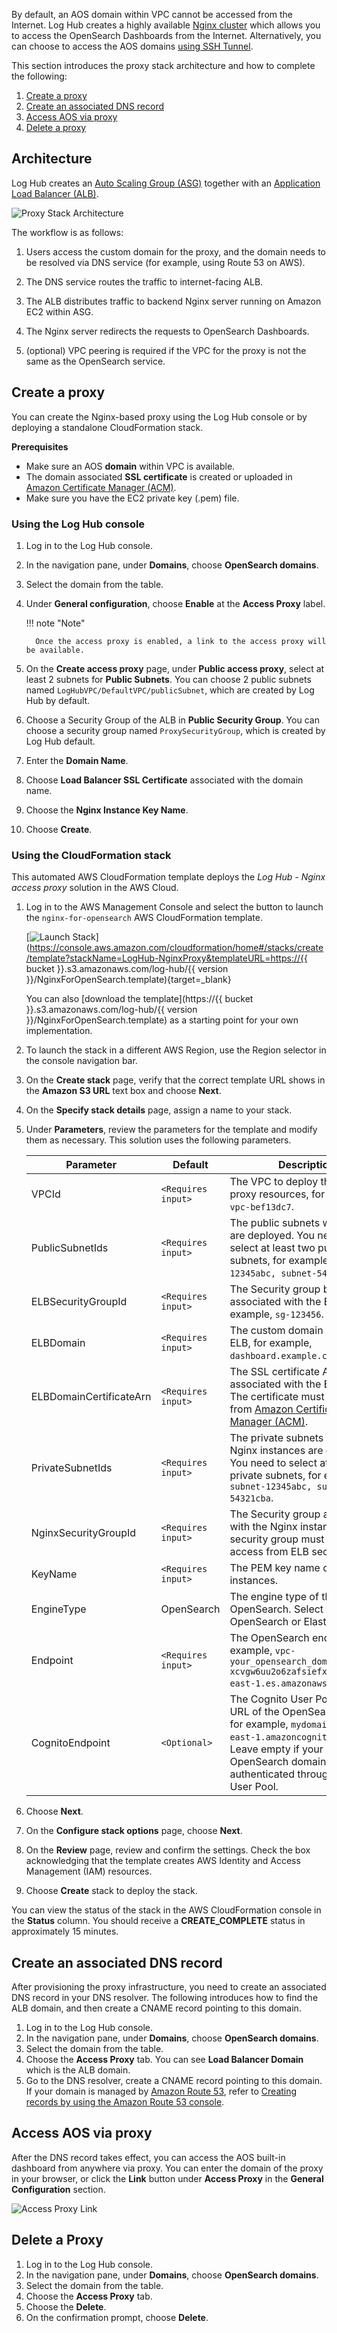 By default, an AOS domain within VPC cannot be accessed from the Internet. Log Hub creates a highly available [Nginx cluster][nginx] which allows you to access the OpenSearch Dashboards from the Internet. Alternatively, you can choose to access the AOS domains [using SSH Tunnel][ssh].

This section introduces the proxy stack architecture and how to complete the following:

1. [Create a proxy](#create-a-proxy)
2. [Create an associated DNS record](#create-an-associated-dns-record)
3. [Access AOS via proxy](#access-aos-via-proxy)
4. [Delete a proxy](#delete-a-proxy)

## Architecture
Log Hub creates an [Auto Scaling Group (ASG)][asg] together with an [Application Load Balancer (ALB)][alb].

![Proxy Stack Architecture](../../images/architecture/proxy.svg)

The workflow is as follows:

1. Users access the custom domain for the proxy, and the domain needs to be resolved via DNS service (for example, using Route 53 on AWS).

1. The DNS service routes the traffic to internet-facing ALB.

1. The ALB distributes traffic to backend Nginx server running on Amazon EC2 within ASG. 

1. The Nginx server redirects the requests to OpenSearch Dashboards.

1. (optional) VPC peering is required if the VPC for the proxy is not the same as the OpenSearch service.

## Create a proxy
You can create the Nginx-based proxy using the Log Hub console or by deploying a standalone CloudFormation stack.

**Prerequisites**

- Make sure an AOS **domain** within VPC is available.
- The domain associated **SSL certificate** is created or uploaded in [Amazon Certificate Manager (ACM)][acm].
- Make sure you have the EC2 private key (.pem) file.

### Using the Log Hub console
1. Log in to the Log Hub console.
2. In the navigation pane, under **Domains**, choose **OpenSearch domains**.
3. Select the domain from the table.
4. Under **General configuration**, choose **Enable** at the **Access Proxy** label.

    !!! note "Note"

         Once the access proxy is enabled, a link to the access proxy will be available. 

5. On the **Create access proxy** page, under **Public access proxy**, select at least 2 subnets for **Public Subnets**. You can choose 2 public subnets named `LogHubVPC/DefaultVPC/publicSubnet`, which are created by Log Hub by default.
6. Choose a Security Group of the ALB in **Public Security Group**. You can choose a security group named `ProxySecurityGroup`, which is created by Log Hub default.
7. Enter the **Domain Name**.
8. Choose **Load Balancer SSL Certificate** associated with the domain name.
9. Choose the **Nginx Instance Key Name**.
10. Choose **Create**.

### Using the CloudFormation stack
This automated AWS CloudFormation template deploys the *Log Hub - Nginx access proxy* solution in the AWS Cloud.

1. Log in to the AWS Management Console and select the button to launch the `nginx-for-opensearch` AWS CloudFormation template.
    
    [![Launch Stack](../../images/launch-stack.png)](https://console.aws.amazon.com/cloudformation/home#/stacks/create/template?stackName=LogHub-NginxProxy&templateURL=https://{{ bucket }}.s3.amazonaws.com/log-hub/{{ version }}/NginxForOpenSearch.template){target=_blank}

    You can also [download the template](https://{{ bucket }}.s3.amazonaws.com/log-hub/{{ version }}/NginxForOpenSearch.template) as a starting point for your own implementation.

2. To launch the stack in a different AWS Region, use the Region selector in the console navigation bar.

3. On the **Create stack** page, verify that the correct template URL shows in the **Amazon S3 URL** text box and choose **Next**.

4. On the **Specify stack details** page, assign a name to your stack.

5. Under **Parameters**, review the parameters for the template and modify them as necessary. This solution uses the following parameters.

    | Parameter  | Default          | Description                                                  |
    | ---------- | ---------------- | ------------------------------------------------------------ |
    | VPCId | `<Requires input>` | The VPC to deploy the Nginx proxy resources, for example, `vpc-bef13dc7`. |
    | PublicSubnetIds | `<Requires input>` | The public subnets where ELB are deployed. You need to select at least two public subnets, for example, `subnet-12345abc, subnet-54321cba`. |
    | ELBSecurityGroupId | `<Requires input>` | The Security group being associated with the ELB, for example, `sg-123456`. |
    | ELBDomain | `<Requires input>` | The custom domain name of the ELB, for example, `dashboard.example.com`. |
    | ELBDomainCertificateArn | `<Requires input>` | The SSL certificate ARN associated with the ELBDomain. The certificate must be created from [Amazon Certificate Manager (ACM)][acm]. |
    | PrivateSubnetIds | `<Requires input>` | The private subnets where Nginx instances are deployed. You need to select at least two private subnets, for example, `subnet-12345abc, subnet-54321cba`. |
    | NginxSecurityGroupId | `<Requires input>` | The Security group associated with the Nginx instances. The security group must allow access from ELB security group. |
    | KeyName | `<Requires input>` | The PEM key name of the Nginx instances. |
    | EngineType | OpenSearch | The engine type of the OpenSearch. Select OpenSearch or Elasticsearch. |
    | Endpoint | `<Requires input>` | The OpenSearch endpoint, for example, `vpc-your_opensearch_domain_name-xcvgw6uu2o6zafsiefxubwuohe.us-east-1.es.amazonaws.com`. |
    | CognitoEndpoint | `<Optional>` | The Cognito User Pool endpoint URL of the OpenSearch domain, for example, `mydomain.auth.us-east-1.amazoncognito.com`. Leave empty if your OpenSearch domain is not authenticated through Cognito User Pool. |

6. Choose **Next**.

7. On the **Configure stack options** page, choose **Next**.

8. On the **Review** page, review and confirm the settings. Check the box acknowledging that the template creates AWS Identity and Access Management (IAM) resources.

9. Choose **Create** stack to deploy the stack.

You can view the status of the stack in the AWS CloudFormation console in the **Status** column. You should receive a **CREATE_COMPLETE** status in approximately 15 minutes.


## Create an associated DNS record
After provisioning the proxy infrastructure, you need to create an associated DNS record in your DNS resolver. The following introduces how to find the ALB domain, and then create a CNAME record pointing to this domain.

1. Log in to the Log Hub console.
2. In the navigation pane, under **Domains**, choose **OpenSearch domains**.
3. Select the domain from the table.
4. Choose the **Access Proxy** tab.
   You can see **Load Balancer Domain** which is the ALB domain.
5. Go to the DNS resolver, create a CNAME record pointing to this domain. 
    If your domain is managed by [Amazon Route 53][route53], refer to [Creating records by using the Amazon Route 53 console][createrecords].

## Access AOS via proxy
After the DNS record takes effect, you can access the AOS built-in dashboard from anywhere via proxy. You can enter the domain of the proxy in your browser, or click the **Link** button under **Access Proxy** in the **General Configuration** section.

![Access Proxy Link](../../images/access-proxy-link.png)

## Delete a Proxy
1. Log in to the Log Hub console.
2. In the navigation pane, under **Domains**, choose **OpenSearch domains**.
3. Select the domain from the table.
4. Choose the **Access Proxy** tab.
5. Choose the **Delete**.
6. On the confirmation prompt, choose **Delete**.


[asg]: https://docs.aws.amazon.com/autoscaling/ec2/userguide/what-is-amazon-ec2-auto-scaling.html
[alb]: https://docs.aws.amazon.com/elasticloadbalancing/latest/application/introduction.html
[nginx]: https://aws.amazon.com/premiumsupport/knowledge-center/opensearch-outside-vpc-nginx/
[ssh]: https://aws.amazon.com/premiumsupport/knowledge-center/opensearch-outside-vpc-ssh/
[acm]: https://aws.amazon.com/certificate-manager/
[route53]: https://aws.amazon.com/route53/
[createrecords]: https://docs.aws.amazon.com/Route53/latest/DeveloperGuide/resource-record-sets-creating.html
